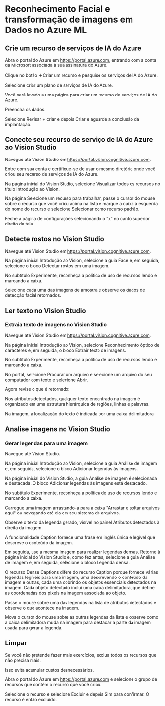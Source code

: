 
# Reconhecimento Facial e transformação de imagens em Dados no Azure ML

## Crie um recurso de serviços de IA do Azure

Abra o portal do Azure em https://portal.azure.com, entrando com a conta da Microsoft associada à sua assinatura do Azure.

Clique no botão ＋Criar um recurso e pesquise os serviços de IA do Azure. 

Selecione criar um plano de serviços de IA do Azure. 

Você será levado a uma página para criar um recurso de serviços de IA do Azure. 

Preencha os dados.

Selecione Revisar + criar e depois Criar e aguarde a conclusão da implantação.

## Conecte seu recurso de serviço de IA do Azure ao Vision Studio

Navegue até Vision Studio em https://portal.vision.cognitive.azure.com.

Entre com sua conta e certifique-se de usar o mesmo diretório onde você criou seu recurso de serviços de IA do Azure.

Na página inicial do Vision Studio, selecione Visualizar todos os recursos no título Introdução ao Vision.

Na página Selecione um recurso para trabalhar, passe o cursor do mouse sobre o recurso que você criou acima na lista e marque a caixa à esquerda do nome do recurso e selecione Selecionar como recurso padrão.

Feche a página de configurações selecionando o “x” no canto superior direito da tela.

## Detecte rostos no Vision Studio

Navegue até Vision Studio em https://portal.vision.cognitive.azure.com.

Na página inicial Introdução ao Vision, selecione a guia Face e, em seguida, selecione o bloco Detectar rostos em uma imagem.

No subtítulo Experimente, reconheça a política de uso de recursos lendo e marcando a caixa.

Selecione cada uma das imagens de amostra e observe os dados de detecção facial retornados.

## Ler texto no Vision Studio

### Extraia texto de imagens no Vision Studio

Navegue até Vision Studio em https://portal.vision.cognitive.azure.com.

Na página inicial Introdução ao Vision, selecione Reconhecimento óptico de caracteres e, em seguida, o bloco Extrair texto de imagens.

No subtítulo Experimente, reconheça a política de uso de recursos lendo e marcando a caixa.

No portal, selecione Procurar um arquivo e selecione um arquivo do seu computador com texto e selecione Abrir.

Agora revise o que é retornado:

Nos atributos detectados, qualquer texto encontrado na imagem é organizado em uma estrutura hierárquica de regiões, linhas e palavras.

Na imagem, a localização do texto é indicada por uma caixa delimitadora

## Analise imagens no Vision Studio

### Gerar legendas para uma imagem

Navegue até Vision Studio.

Na página inicial Introdução ao Vision, selecione a guia Análise de imagem e, em seguida, selecione o bloco Adicionar legendas às imagens.

Na página inicial do Vision Studio, a guia Análise de imagem é selecionada e destacada. O bloco Adicionar legendas às imagens está destacado.

No subtítulo Experimente, reconheça a política de uso de recursos lendo e marcando a caixa.

Carregue uma imagem arrastando-a para a caixa "Arrastar e soltar arquivos aqui" ou navegando até ela em seu sistema de arquivos.

Observe o texto da legenda gerado, visível no painel Atributos detectados à direita da imagem.

A funcionalidade Caption fornece uma frase em inglês única e legível que descreve o conteúdo da imagem.

Em seguida, use a mesma imagem para realizar legendas densas. Retorne à página inicial do Vision Studio e, como fez antes, selecione a guia Análise de imagem e, em seguida, selecione o bloco Legenda densa.

O recurso Dense Captions difere do recurso Caption porque fornece várias legendas legíveis para uma imagem, uma descrevendo o conteúdo da imagem e outras, cada uma cobrindo os objetos essenciais detectados na imagem. Cada objeto detectado inclui uma caixa delimitadora, que define as coordenadas dos pixels na imagem associada ao objeto.

Passe o mouse sobre uma das legendas na lista de atributos detectados e observe o que acontece na imagem.

Mova o cursor do mouse sobre as outras legendas da lista e observe como a caixa delimitadora muda na imagem para destacar a parte da imagem usada para gerar a legenda.

## Limpar

Se você não pretende fazer mais exercícios, exclua todos os recursos que não precisa mais. 

Isso evita acumular custos desnecessários.

Abra o portal do Azure em https://portal.azure.com e selecione o grupo de recursos que contém o recurso que você criou.

Selecione o recurso e selecione Excluir e depois Sim para confirmar. O recurso é então excluído.

